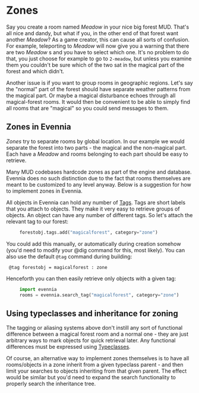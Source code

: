 # Zones


Say you create a room named *Meadow* in your nice big forest MUD.  That's all nice and dandy, but
what if you, in the other end of that forest want another *Meadow*? As a game creator, this can
cause all sorts of confusion. For example, teleporting to *Meadow* will now give you a warning that
there are two *Meadow* s and you have to select which one. It's no problem to do that, you just
choose for example to go to `2-meadow`, but unless you examine them you couldn't be sure which of
the two sat in the magical part of the forest and which didn't.

Another issue is if you want to group rooms in geographic regions.  Let's say the "normal" part of
the forest should have separate weather patterns from the magical part. Or maybe a magical
disturbance echoes through all magical-forest rooms. It would then be convenient to be able to
simply find all rooms that are "magical" so you could send messages to them.

## Zones in Evennia

*Zones* try to separate rooms by global location. In our example we would separate the forest into
two parts - the magical and the non-magical part. Each have a *Meadow* and rooms belonging to each
part should be easy to retrieve.

Many MUD codebases hardcode zones as part of the engine and database.  Evennia does no such
distinction due to the fact that rooms themselves are meant to be customized to any level anyway.
Below is a suggestion for how to implement zones in Evennia.

All objects in Evennia can hold any number of [Tags](./Tags.md). Tags are short labels that you attach to
objects. They make it very easy to retrieve groups of objects. An object can have any number of
different tags. So let's attach the relevant tag to our forest:

```python
     forestobj.tags.add("magicalforest", category="zone")
```

You could add this manually, or automatically during creation somehow (you'd need to modify your
@dig command for this, most likely). You can also use the default `@tag` command during building:

     @tag forestobj = magicalforest : zone

Henceforth you can then easily retrieve only objects with a given tag:

```python
     import evennia
     rooms = evennia.search_tag("magicalforest", category="zone")
```

## Using typeclasses and inheritance for zoning

The tagging or aliasing systems above don't instill any sort of functional difference between a
magical forest room and a normal one - they are just arbitrary ways to mark objects for quick
retrieval later. Any functional differences must be expressed using [Typeclasses](./Typeclasses.md).

Of course, an alternative way to implement zones themselves is to have all rooms/objects in a zone
inherit from a given typeclass parent - and then limit your searches to objects inheriting from that
given parent. The effect would be similar but you'd need to expand the search functionality to
properly search the inheritance tree.
